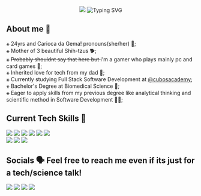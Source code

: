 <div align="center"> 
  <img src ='https://media.giphy.com/media/v1.Y2lkPTc5MGI3NjExdDhqdng1bHQ3YnF5eHA2YzQ5d2d6NmFqZDBxNTVkN2Fod3BheXd2MSZlcD12MV9pbnRlcm5hbF9naWZfYnlfaWQmY3Q9Zw/2a5EZ1zv5UvEwiUmwX/giphy.gif'/>
  <img src="https://readme-typing-svg.demolab.com?font=Press+Start+2P&size=13&duration=4000&pause=1000&color=D8BBFFE6&center=true&vCenter=true&multiline=true&width=435&lines=Hey+there!+I'm+Ana+Beatriz+%F0%9F%99%8B%E2%80%8D%E2%99%80%EF%B8%8F" alt="Typing SVG" />
</div>

## About me 👀
&#9913; 24yrs and Carioca da Gema! pronouns(she/her) 🌸; <br/>
&#9913; Mother of 3 beautiful Shih-tzus 🐕; <br/>
&#9913; <s>Probably shouldnt say that here but </s> i'm a gamer who plays mainly pc and card games 👾; <br/>
&#9913; Inherited love for tech from my dad 🤍; <br/>
&#9913; Currently studying Full Stack Software Development at <a href=https://github.com/cubos-academy>@cubosacademy<a/>; <br/>
&#9913; Bachelor's Degree at Biomedical Science 🧬; <br/>
&#9913; Eager to apply skills from my previous degree like analytical thinking and scientific method in Software Development 👩‍💻;
  <br/>
  
## Current Tech Skills 📖
<div display='inline-block'>
  <img src="https://img.shields.io/badge/javascript-%23323330.svg?style=for-the-badge&logo=javascript&logoColor=%23F7DF1E"/>
  <img src="https://img.shields.io/badge/node.js-6DA55F?style=for-the-badge&logo=node.js&logoColor=white"/>
  <img src="https://img.shields.io/badge/react-%2320232a.svg?style=for-the-badge&logo=react&logoColor=%2361DAFB"/>
  <img src="https://img.shields.io/badge/vite-%23646CFF.svg?style=for-the-badge&logo=vite&logoColor=white"/>
  <img src="https://img.shields.io/badge/html5-%23E34F26.svg?style=for-the-badge&logo=html5&logoColor=white"/>
  <img src="https://img.shields.io/badge/css3-%231572B6.svg?style=for-the-badge&logo=css3&logoColor=white"/>
<br/>
  <img src="https://img.shields.io/badge/Visual%20Studio%20Code-0078d7.svg?style=for-the-badge&logo=visual-studio-code&logoColor=white"/>
  <img src="https://img.shields.io/badge/git-%23F05033.svg?style=for-the-badge&logo=git&logoColor=white)"/>
  <img src="https://img.shields.io/badge/github-%23121011.svg?style=for-the-badge&logo=github&logoColor=white"/>
</div>

## Socials 🗣 Feel free to reach me even if its just for a tech/science talk! 
<a href="https://www.instagram.com/sea_of_roses"><img src="https://img.shields.io/badge/-Instagram-%23E4405F?style=for-the-badge&logo=instagram&logoColor=white"/></a>
<a href="https://www.discordapp.com/users/anamadness"><img src="https://img.shields.io/badge/Discord-%235865F2.svg?style=for-the-badge&logo=discord&logoColor=white"/></a>
<a href="https://www.linkedin.com/in/anabb-ribeiro/"><img src="https://img.shields.io/badge/-LinkedIn-%230077B5?style=for-the-badge&logo=linkedin&logoColor=white"/></a>
<a href="mailto:abbmr@hotmail.com"><img src="https://img.shields.io/badge/Microsoft_Outlook-0078D4?style=for-the-badge&logo=microsoft-outlook&logoColor=white"/></a>
